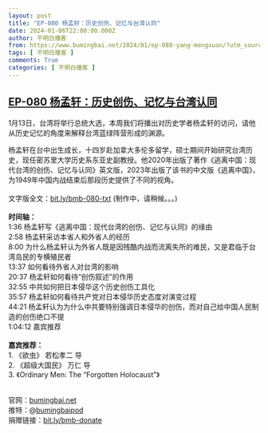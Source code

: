 ```yaml
---
layout: post
title: "EP-080 杨孟轩：历史创伤、记忆与台湾认同"
date: 2024-01-06T22:00:00.000Z
author: 不明白播客
from: https://www.bumingbai.net/2024/01/ep-080-yang-mengxuan/?utm_source=rss&utm_medium=rss&utm_campaign=ep-080-yang-mengxuan
tags: [ 不明白播客 ]
comments: True
categories: [ 不明白播客 ]
---
```

<!--1704578400000-->
[EP-080 杨孟轩：历史创伤、记忆与台湾认同](https://www.bumingbai.net/2024/01/ep-080-yang-mengxuan/?utm_source=rss&utm_medium=rss&utm_campaign=ep-080-yang-mengxuan)
------

<div>
<div id="buzzsprout-player-14258366"></div><script src="https://www.buzzsprout.com/1982525/14258366-.js?container_id=buzzsprout-player-14258366&#038;player=small" type="text/javascript" charset="utf-8"></script><p>1月13日，台湾将举行总统大选，本周我们将播出对历史学者杨孟轩的访问，请他从历史记忆的角度来解释台湾蓝绿阵营形成的渊源。</p><p>杨孟轩在台中出生成长，十四岁赴加拿大多伦多留学，硕士期间开始研究台湾历史，现任密苏里大学历史系东亚史副教授。他2020年出版了著作《逃离中国：现代台湾的创伤、记忆与认同》英文版，2023年出版了该书的中文版《逃离中国》，为1949年中国内战结束后那段历史提供了不同的视角。<br><br>文字版全文：<a href="https://bit.ly/bmb-080-txt" target="_blank" rel="noreferrer noopener">bit.ly/bmb-080-txt</a> (制作中，请稍候。。。)<br><br><strong>时间轴：<br></strong>1:36 杨孟轩写《逃离中国：现代台湾的创伤、记忆与认同》的缘由<br>2:58 杨孟轩采访本省人和外省人的经历<br>8:00 为什么杨孟轩认为外省人既是因残酷内战而流离失所的难民，又是君临于台湾岛民的专横殖民者<br>13:37 如何看待外省人对台湾的影响<br>20:37 杨孟轩如何看待“创伤叙述”的作用<br>32:55 中共如何把日本侵华这个历史创伤工具化<br>35:57 杨孟轩如何看待共产党对日本侵华历史态度对演变过程<br>44:21 杨孟轩认为为什么中共要特别强调日本侵华的创伤，而对自己给中国人民制造的创伤绝口不提<br>1:04:12 嘉宾推荐<br><br><strong>嘉宾推荐：<br></strong>1. 《欲虫》 若松孝二 导<br>2. 《超级大国民》 万仁 导<br>3. 《Ordinary Men: The &#8220;Forgotten Holocaust&#8221;》</p><p><br>官网：<a href="https://www.bumingbai.net/" rel="noreferrer noopener" target="_blank">bumingbai.net</a><br>推特：@<a href="https://twitter.com/bumingbaipod" rel="noreferrer noopener" target="_blank">bumingbaipod</a><br>捐赠链接：<a href="https://bit.ly/bmb-donate" rel="noreferrer noopener" target="_blank">bit.ly/bmb-donate</a></p><p></p>
</div>
